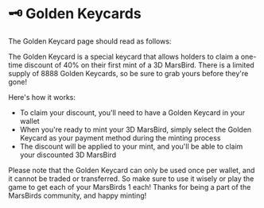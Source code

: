 # 🗝 Golden Keycards

The Golden Keycard page should read as follows:

The Golden Keycard is a special keycard that allows holders to claim a one-time discount of 40% on their first mint of a 3D MarsBird. There is a limited supply of 8888 Golden Keycards, so be sure to grab yours before they're gone!

Here's how it works:

* To claim your discount, you'll need to have a Golden Keycard in your wallet
* When you're ready to mint your 3D MarsBird, simply select the Golden Keycard as your payment method during the minting process
* The discount will be applied to your mint, and you'll be able to claim your discounted 3D MarsBird

Please note that the Golden Keycard can only be used once per wallet, and it cannot be traded or transferred. So make sure to use it wisely or play the game to get each of your MarsBirds 1 each! Thanks for being a part of the MarsBirds community, and happy minting!
